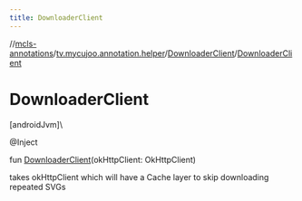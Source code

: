 ```yaml
---
title: DownloaderClient
---
```

//[mcls-annotations](../../../index.html)/[tv.mycujoo.annotation.helper](../index.html)/[DownloaderClient](index.html)/[DownloaderClient](-downloader-client.html)



# DownloaderClient



[androidJvm]\




@Inject



fun [DownloaderClient](-downloader-client.html)(okHttpClient: OkHttpClient)



takes okHttpClient which will have a Cache layer to skip downloading repeated SVGs




